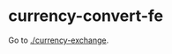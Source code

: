 # currency-convert-fe

Go to [./currency-exchange](https://github.com/xcapistr/currency-convert-fe/tree/master/currency-exchange).
